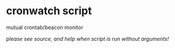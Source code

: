 # cronwatch script

mutual crontab/beacon monitor

_please see source, and help when script is run without arguments!_
